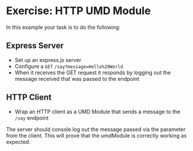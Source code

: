 # Exercise: HTTP UMD Module

In this example your task is to do the following:

## Express Server

* Set up an express.js server
* Configure a `GET` `/say?message=Hello%20World` 
* When it receives the GET request it responds by logging out the message received that was passed to the endpoint

## HTTP Client

* Wrap an HTTP client as a UMD Module that sends a message to the `/say` endpoint

The server should console.log out the message passed via the parameter from the client. This will prove that the umdModule is correctly working as expected. 


